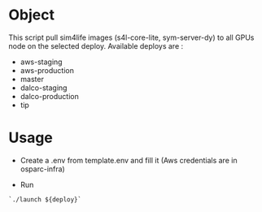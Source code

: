 # Object

This script pull sim4life images (s4l-core-lite, sym-server-dy) to all GPUs node on the selected deploy. Available deploys are :
- aws-staging
- aws-production
- master
- dalco-staging
- dalco-production
- tip


# Usage

- Create a .env from template.env and fill it (Aws credentials are in osparc-infra)

- Run
```
`./launch ${deploy}`
```
